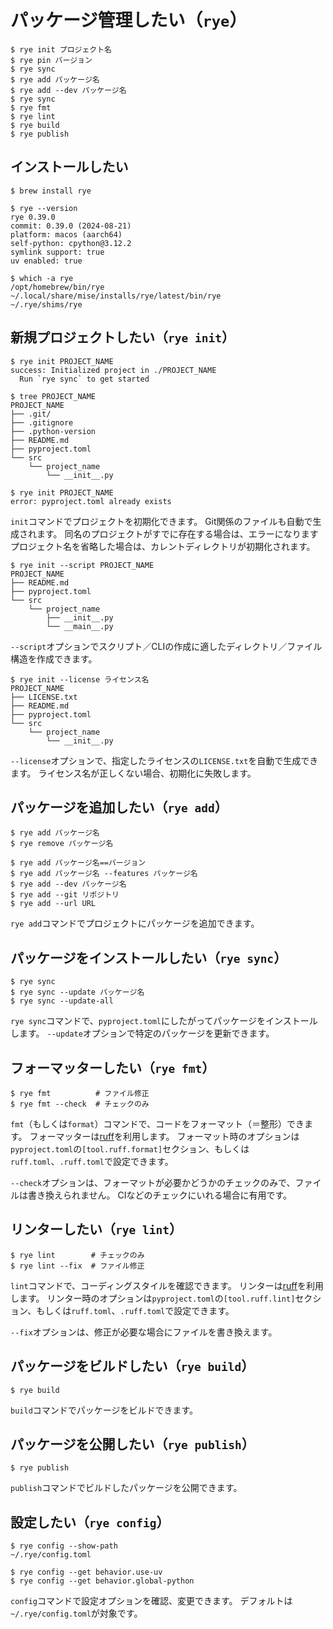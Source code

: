 # パッケージ管理したい（`rye`）

```console
$ rye init プロジェクト名
$ rye pin バージョン
$ rye sync
$ rye add パッケージ名
$ rye add --dev パッケージ名
$ rye sync
$ rye fmt
$ rye lint
$ rye build
$ rye publish
```

## インストールしたい

```console
$ brew install rye

$ rye --version
rye 0.39.0
commit: 0.39.0 (2024-08-21)
platform: macos (aarch64)
self-python: cpython@3.12.2
symlink support: true
uv enabled: true

$ which -a rye
/opt/homebrew/bin/rye
~/.local/share/mise/installs/rye/latest/bin/rye
~/.rye/shims/rye
```

## 新規プロジェクトしたい（``rye init``）

```console
$ rye init PROJECT_NAME
success: Initialized project in ./PROJECT_NAME
  Run `rye sync` to get started

$ tree PROJECT_NAME
PROJECT_NAME
├── .git/
├── .gitignore
├── .python-version
├── README.md
├── pyproject.toml
└── src
    └── project_name
        └── __init__.py

$ rye init PROJECT_NAME
error: pyproject.toml already exists
```

``init``コマンドでプロジェクトを初期化できます。
Git関係のファイルも自動で生成されます。
同名のプロジェクトがすでに存在する場合は、エラーになります
プロジェクト名を省略した場合は、カレントディレクトリが初期化されます。

```console
$ rye init --script PROJECT_NAME
PROJECT_NAME
├── README.md
├── pyproject.toml
└── src
    └── project_name
        ├── __init__.py
        └── __main__.py
```

``--script``オプションでスクリプト／CLIの作成に適したディレクトリ／ファイル構造を作成できます。

```console
$ rye init --license ライセンス名
PROJECT_NAME
├── LICENSE.txt
├── README.md
├── pyproject.toml
└── src
    └── project_name
        └── __init__.py
```

``--license``オプションで、指定したライセンスの``LICENSE.txt``を自動で生成できます。
ライセンス名が正しくない場合、初期化に失敗します。

## パッケージを追加したい（``rye add``）

```console
$ rye add パッケージ名
$ rye remove パッケージ名

$ rye add パッケージ名==バージョン
$ rye add パッケージ名 --features パッケージ名
$ rye add --dev パッケージ名
$ rye add --git リポジトリ
$ rye add --url URL
```

`rye add`コマンドでプロジェクトにパッケージを追加できます。

## パッケージをインストールしたい（``rye sync``）

```console
$ rye sync
$ rye sync --update パッケージ名
$ rye sync --update-all
```

`rye sync`コマンドで、`pyproject.toml`にしたがってパッケージをインストールします。
`--update`オプションで特定のパッケージを更新できます。

## フォーマッターしたい（``rye fmt``）

```console
$ rye fmt          # ファイル修正
$ rye fmt --check  # チェックのみ
```

`fmt`（もしくは`format`）コマンドで、コードをフォーマット（＝整形）できます。
フォーマッターは[ruff](./python-ruff.md)を利用します。
フォーマット時のオプションは`pyproject.toml`の`[tool.ruff.format]`セクション、もしくは``ruff.toml``、``.ruff.toml``で設定できます。

``--check``オプションは、フォーマットが必要かどうかのチェックのみで、ファイルは書き換えられません。
CIなどのチェックにいれる場合に有用です。

## リンターしたい（``rye lint``）

```console
$ rye lint        # チェックのみ
$ rye lint --fix  # ファイル修正
```

`lint`コマンドで、コーディングスタイルを確認できます。
リンターは[ruff](./python-ruff.md)を利用します。
リンター時のオプションは`pyproject.toml`の`[tool.ruff.lint]`セクション、もしくは``ruff.toml``、``.ruff.toml``で設定できます。

``--fix``オプションは、修正が必要な場合にファイルを書き換えます。

## パッケージをビルドしたい（``rye build``）

```console
$ rye build
```

`build`コマンドでパッケージをビルドできます。

## パッケージを公開したい（``rye publish``）

```console
$ rye publish
```

``publish``コマンドでビルドしたパッケージを公開できます。

## 設定したい（``rye config``）

```console
$ rye config --show-path
~/.rye/config.toml

$ rye config --get behavior.use-uv
$ rye config --get behavior.global-python
```

``config``コマンドで設定オプションを確認、変更できます。
デフォルトは``~/.rye/config.toml``が対象です。
